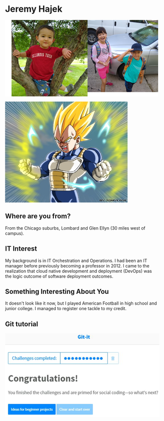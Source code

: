 # Jeremy Hajek

![Family](images/family.png "Family")

![Prince of all Sayans](images/vegeta.jpg "Vegeta")

## Where are you from?

From the Chicago suburbs, Lombard and Glen Ellyn (30 miles west of campus).

## IT Interest

My background is in IT Orchestration and Operations.  I had been an IT manager before previously becoming a professor in 2012.  I came to the realization that cloud native development and deployment (DevOps) was the logic outcome of software deployment outcomes.

## Something Interesting About You

It doesn't look like it now, but I played American Football in high school and junior college.  I managed to register one tackle to my credit.

## Git tutorial

![Git Tutorial](images/badge.png "Result")
